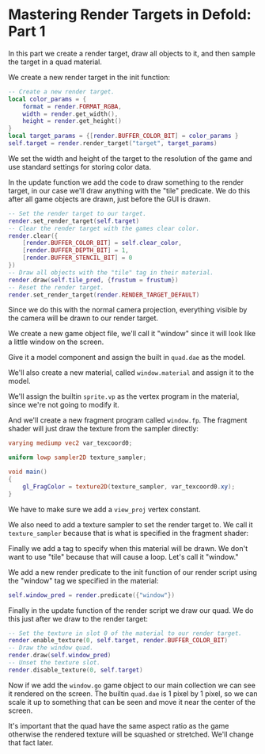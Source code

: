 # Mastering Render Targets in Defold: Part 1

In this part we create a render target, draw all objects to it, and then sample the target in a quad material.

We create a new render target in the init function:
```lua
-- Create a new render target.
local color_params = {
    format = render.FORMAT_RGBA,
    width = render.get_width(),
    height = render.get_height()
}
local target_params = {[render.BUFFER_COLOR_BIT] = color_params }
self.target = render.render_target("target", target_params)
```
We set the width and height of the target to the resolution of the game and use standard settings for storing color data.

In the update function we add the code to draw something to the render target, in our case we'll draw anything with the "tile" predicate.
We do this after all game objects are drawn, just before the GUI is drawn.
```lua
-- Set the render target to our target.
render.set_render_target(self.target)
-- Clear the render target with the games clear color.
render.clear({
    [render.BUFFER_COLOR_BIT] = self.clear_color,
    [render.BUFFER_DEPTH_BIT] = 1,
    [render.BUFFER_STENCIL_BIT] = 0
})
-- Draw all objects with the "tile" tag in their material.
render.draw(self.tile_pred, {frustum = frustum})
-- Reset the render target.
render.set_render_target(render.RENDER_TARGET_DEFAULT)
```
Since we do this with the normal camera projection, everything visible by the camera will be drawn to our render target.

We create a new game object file, we'll call it "window" since it will look like a little window on the screen.

Give it a model component and assign the built in `quad.dae` as the model.

We'll also create a new material, called `window.material` and assign it to the model.

We'll assign the builtin `sprite.vp` as the vertex program in the material, since we're not going to modify it.

And we'll create a new fragment program called `window.fp`.
The fragment shader will just draw the texture from the sampler directly:
```glsl
varying mediump vec2 var_texcoord0;

uniform lowp sampler2D texture_sampler;

void main()
{
	gl_FragColor = texture2D(texture_sampler, var_texcoord0.xy);
}
```

We have to make sure we add a `view_proj` vertex constant.

We also need to add a texture sampler to set the render target to.
We call it `texture_sampler` because that is what is specified in the fragment shader:

Finally we add a tag to specify when this material will be drawn.
We don't want to use "tile" because that will cause a loop. Let's call it "window."

We add a new render predicate to the init function of our render script using the "window" tag we specified in the material:
```lua
self.window_pred = render.predicate({"window"})
```

Finally in the update function of the render script we draw our quad.
We do this just after we draw to the render target:
```lua
-- Set the texture in slot 0 of the material to our render target.
render.enable_texture(0, self.target, render.BUFFER_COLOR_BIT)
-- Draw the window quad.
render.draw(self.window_pred)
-- Unset the texture slot.
render.disable_texture(0, self.target)
```

Now if we add the `window.go` game object to our main collection we can see it rendered on the screen.
The builtin `quad.dae` is 1 pixel by 1 pixel, so we can scale it up to something that can be seen and move it near the center of the screen.

It's important that the quad have the same aspect ratio as the game otherwise the rendered texture will be squashed or stretched. We'll change that fact later.
